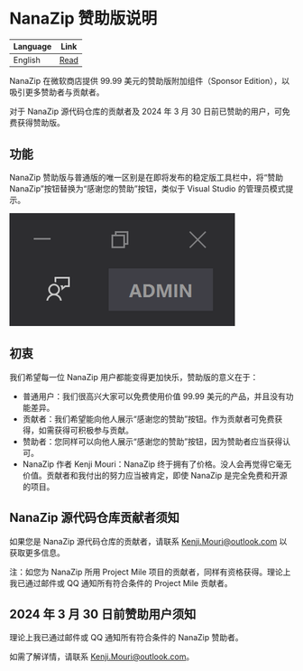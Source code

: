 ﻿# NanaZip 赞助版说明

| Language       | Link          |
|----------------|---------------|
| English        | [Read](SponsorEdition.md)  |

NanaZip 在微软商店提供 99.99 美元的赞助版附加组件（Sponsor Edition），以吸引更多赞助者与贡献者。

对于 NanaZip 源代码仓库的贡献者及 2024 年 3 月 30 日前已赞助的用户，可免费获得赞助版。

## 功能

NanaZip 赞助版与普通版的唯一区别是在即将发布的稳定版工具栏中，将“赞助 NanaZip”按钮替换为“感谢您的赞助”按钮，类似于 Visual Studio 的管理员模式提示。

![VisualStudioAdministratorMode](VisualStudioAdministratorMode.png)

## 初衷

我们希望每一位 NanaZip 用户都能变得更加快乐，赞助版的意义在于：

- 普通用户：我们很高兴大家可以免费使用价值 99.99 美元的产品，并且没有功能差异。
- 贡献者：我们希望能向他人展示“感谢您的赞助”按钮。作为贡献者可免费获得，如需获得可积极参与贡献。
- 赞助者：您同样可以向他人展示“感谢您的赞助”按钮，因为赞助者应当获得认可。
- NanaZip 作者 Kenji Mouri：NanaZip 终于拥有了价格。没人会再觉得它毫无价值。贡献者和我付出的努力应当被肯定，即使 NanaZip 是完全免费和开源的项目。

## NanaZip 源代码仓库贡献者须知

如果您是 NanaZip 源代码仓库的贡献者，请联系 Kenji.Mouri@outlook.com 以获取更多信息。

注：如您为 NanaZip 所用 Project Mile 项目的贡献者，同样有资格获得。理论上我已通过邮件或 QQ 通知所有符合条件的 Project Mile 贡献者。

## 2024 年 3 月 30 日前赞助用户须知

理论上我已通过邮件或 QQ 通知所有符合条件的 NanaZip 赞助者。

如需了解详情，请联系 Kenji.Mouri@outlook.com。